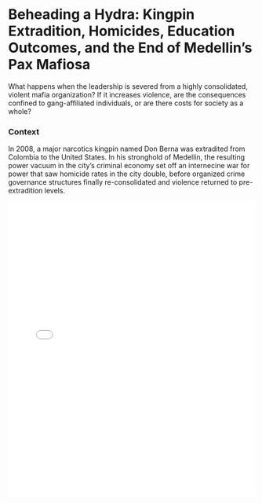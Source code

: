 # Beheading a Hydra: Kingpin Extradition, Homicides, Education Outcomes, and the End of Medellin’s Pax Mafiosa
What happens when the leadership is severed from a highly consolidated, violent mafia organization? If it increases violence, are the consequences confined to gang-affiliated individuals, or are there costs for society as a whole?

### Context
In 2008, a major narcotics kingpin named Don Berna was extradited from Colombia to the United States. In his stronghold of Medellin, the resulting power vacuum in the
city’s criminal economy set off an internecine war for power that saw homicide rates in the city double, before organized crime governance structures finally re-consolidated and violence returned to pre-extradition levels.

<iframe src="/assets/img/map1_gss_data.html" height="600px" width="100%" style="border:none;"></iframe>
